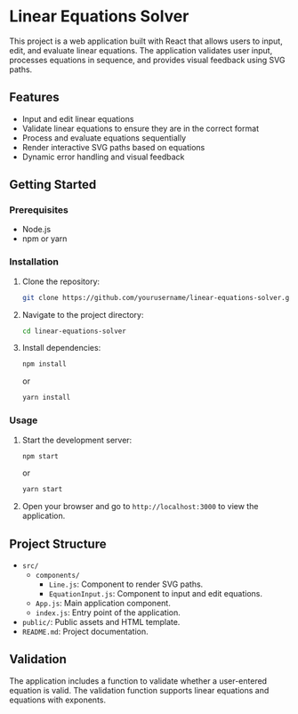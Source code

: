 # Linear Equations Solver

This project is a web application built with React that allows users to input, edit, and evaluate linear equations. The application validates user input, processes equations in sequence, and provides visual feedback using SVG paths.

## Features

- Input and edit linear equations
- Validate linear equations to ensure they are in the correct format
- Process and evaluate equations sequentially
- Render interactive SVG paths based on equations
- Dynamic error handling and visual feedback

## Getting Started

### Prerequisites

- Node.js
- npm or yarn

### Installation

1. Clone the repository:
   ```bash
   git clone https://github.com/yourusername/linear-equations-solver.git
   ```
2. Navigate to the project directory:
   ```bash
   cd linear-equations-solver
   ```
3. Install dependencies:
   ```bash
   npm install
   ```
   or
   ```bash
   yarn install
   ```

### Usage

1. Start the development server:
   ```bash
   npm start
   ```
   or
   ```bash
   yarn start
   ```
2. Open your browser and go to `http://localhost:3000` to view the application.

## Project Structure

- `src/`
  - `components/`
    - `Line.js`: Component to render SVG paths.
    - `EquationInput.js`: Component to input and edit equations.
  - `App.js`: Main application component.
  - `index.js`: Entry point of the application.
- `public/`: Public assets and HTML template.
- `README.md`: Project documentation.

## Validation

The application includes a function to validate whether a user-entered equation is valid. The validation function supports linear equations and equations with exponents.
